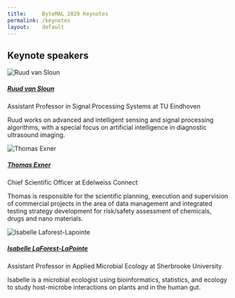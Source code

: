 ```yaml
---
title:     ByteMAL 2020 Keynotes
permalink: /keynotes
layout:    default
---
```


## Keynote speakers


<div class="card mb-3" style="max-width: 960px;">
  <div class="row no-gutters">
    <div class="col-md-4">
      <img src="/bytemal-2020/images/ruud.jpg" class="card-img rounded-lg" alt="Ruud van Sloun">
    </div>
    <div class="col-md-8">
      <div class="card-body">
        <h5 class="card-title"><a href="https://www.tue.nl/en/research/researchers/ruud-van-sloun/">Ruud van Sloun</a></h5>
        <p class="card-text font-weight-bold">Assistant Professor in Signal Processing Systems at TU Eindhoven</p>
        <p class="card-text">Ruud works on advanced and intelligent sensing and signal processing algorithms, with a special focus on artificial intelligence in diagnostic ultrasound imaging.</p>
      </div>
    </div>
  </div>
</div>

<div class="card mb-3" style="max-width: 960px;">
  <div class="row no-gutters">
    <div class="col-md-4">
      <img src="/bytemal-2020/images/thomas.jpg" class="card-img rounded-lg" alt="Thomas Exner">
    </div>
    <div class="col-md-8">
      <div class="card-body">
        <h5 class="card-title"><a href="https://www.edelweissconnect.com/team-dc/thomas-exner">Thomas Exner</a></h5>
        <p class="card-text font-weight-bold">Chief Scientific Officer at Edelweiss Connect</p>
        <p class="card-text">Thomas is responsible for the scientific planning, execution and supervision of commercial projects in the area of data management and integrated testing strategy development for risk/safety assessment of chemicals, drugs and nano materials.</p>
      </div>
    </div>
  </div>
</div>

<div class="card mb-3" style="max-width: 960px;">
  <div class="row no-gutters">
    <div class="col-md-4">
      <img src="/bytemal-2020/images/isabelle.jpg" class="card-img rounded-lg" alt="Isabelle Laforest-Lapointe">
    </div>
    <div class="col-md-8">
      <div class="card-body">
        <h5 class="card-title"><a href="https://isabellelaforestlapointe.wordpress.com/">Isabelle LaForest-LaPointe</a></h5>
        <p class="card-text font-weight-bold">Assistant Professor in Applied Microbial Ecology at Sherbrooke University</p>
        <p class="card-text">Isabelle is a microbial ecologist using bioinformatics, statistics, and ecology to study host-microbe interactions on plants and in the human gut.</p>
      </div>
    </div>
  </div>
</div>
<br>

